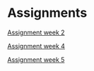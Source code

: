 # Assignments

[Assignment week 2](https://github.com/bartveldhuijzen/Assignments/blob/master/Assignment%2Bweek%2B2.ipynb)

[Assignment week 4](https://github.com/bartveldhuijzen/Assignments/blob/master/Assignment_week_4..ipynb)

[Assignment week 5](https://github.com/bartveldhuijzen/Assignments/blob/master/Assignment_week_5.ipynb)
